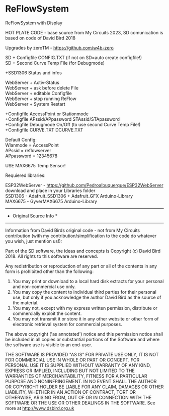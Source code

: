 # ReFlowSystem
ReFlowSystem with Display 

HOT PLATE CODE - base source from My Circuits 2023, SD comunication is based on code of David Bird 2018

    
 Upgrades by zeroTM - https://github.com/w4b-zero<br>
 
 SD + Configfile CONFIG.TXT (if not on SD=auto create configfile!)<br>
 SD + Second Curve Temp File (for Debugmode)<br>

 +SSD1306 Status and infos<br>

 WebServer + Activ-Status<br>
 WebServer + ask before delete File<br>
 WebServer + editable Configfile<br>
 WebServer + stop running ReFlow<br>
 WebServer + System Restart<br>

 +Configfile AccessPoint or Stationmode<br>
 +Configfile APssid/APpassword STAssid/STApassword<br>
 +Configfile Debugmode On/Off (to use second Curve Temp File!)<br>
 +Configfile CURVE.TXT DCURVE.TXT<br>

 Default Config:<br>
 Wlanmode = AccessPoint<br>
 APssid = reflowserver<br>
 APpassword = 12345678<br>

 USE MAX6675 Temp Sensor!<br>

 Requiered libraries:<br>

 ESP32WebServer - https://github.com/Pedroalbuquerque/ESP32WebServer download and place in your Libraries folder<br>
 SSD1306 - Adafruit_SSD1306 + Adafruit_GFX Arduino-Library<br>
 MAX6675 - GyverMAX6675 Arduino-Library<br>

 ************************
 * Original Source Info *
 ************************
 Information from David Birds original code - not from My Circuits contribution (with my contribution/simplification to the code do whatever you wish, just mention us!):
  
 Part of the SD software, the ideas and concepts is Copyright (c) David Bird 2018. All rights to this software are reserved.
 
 Any redistribution or reproduction of any part or all of the contents in any form is prohibited other than the following:
 1. You may print or download to a local hard disk extracts for your personal and non-commercial use only.
 2. You may copy the content to individual third parties for their personal use, but only if you acknowledge the author David Bird as the source of the material.
 3. You may not, except with my express written permission, distribute or commercially exploit the content.
 4. You may not transmit it or store it in any other website or other form of electronic retrieval system for commercial purposes.

 The above copyright ('as annotated') notice and this permission notice shall be included in all copies or substantial portions of the Software and where the
 software use is visible to an end-user.
 
 THE SOFTWARE IS PROVIDED "AS IS" FOR PRIVATE USE ONLY, IT IS NOT FOR COMMERCIAL USE IN WHOLE OR PART OR CONCEPT. FOR PERSONAL USE IT IS SUPPLIED WITHOUT WARRANTY 
 OF ANY KIND, EXPRESS OR IMPLIED, INCLUDING BUT NOT LIMITED TO THE WARRANTIES OF MERCHANTABILITY, FITNESS FOR A PARTICULAR PURPOSE AND NONINFRINGEMENT.
 IN NO EVENT SHALL THE AUTHOR OR COPYRIGHT HOLDER BE LIABLE FOR ANY CLAIM, DAMAGES OR OTHER LIABILITY, WHETHER IN AN ACTION OF CONTRACT, TORT OR OTHERWISE, ARISING 
 FROM, OUT OF OR IN CONNECTION WITH THE SOFTWARE OR THE USE OR OTHER DEALINGS IN THE SOFTWARE.
 See more at http://www.dsbird.org.uk
 
